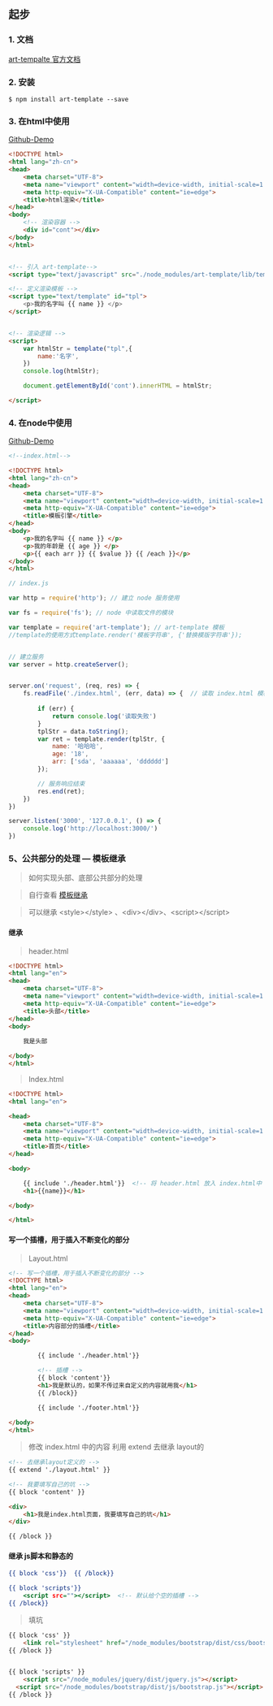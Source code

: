 ## 起步

### 1. 文档

[art-tempalte 官方文档](http://aui.github.io/art-template/zh-cn/docs/)

### 2. 安装

```shell
$ npm install art-template --save
```

### 3. 在html中使用

[Github-Demo](https://github.com/huang4683337/nodeJs/tree/master/ejs/template_html)

```html
<!DOCTYPE html>
<html lang="zh-cn">
<head>
    <meta charset="UTF-8">
    <meta name="viewport" content="width=device-width, initial-scale=1.0">
    <meta http-equiv="X-UA-Compatible" content="ie=edge">
    <title>html渲染</title>
</head>
<body>
  	<!-- 渲染容器 -->
    <div id="cont"></div>
</body>
</html>


<!-- 引入 art-template-->
<script type="text/javascript" src="./node_modules/art-template/lib/template-web.js"></script>

<!-- 定义渲染模板 -->
<script type="text/template" id="tpl">
    <p>我的名字叫 {{ name }} </p>
</script>


<!-- 渲染逻辑 -->
<script>
    var htmlStr = template("tpl",{
        name:'名字',
    })
    console.log(htmlStr);

    document.getElementById('cont').innerHTML = htmlStr;

</script>
```



### 4. 在node中使用

[Github-Demo](https://github.com/huang4683337/nodeJs/tree/master/ejs/template_node)

```html
<!--index.html-->

<!DOCTYPE html>
<html lang="zh-cn">
<head>
    <meta charset="UTF-8">
    <meta name="viewport" content="width=device-width, initial-scale=1.0">
    <meta http-equiv="X-UA-Compatible" content="ie=edge">
    <title>模板引擎</title>
</head>
<body>
    <p>我的名字叫 {{ name }} </p>
    <p>我的年龄是 {{ age }} </p>
    <p>{{ each arr }} {{ $value }} {{ /each }}</p>
</body>
</html>
```

```javascript
// index.js

var http = require('http'); // 建立 node 服务使用

var fs = require('fs'); // node 中读取文件的模块

var template = require('art-template'); // art-template 模板
//template的使用方式template.render('模板字符串', {'替换模版字符串'});


// 建立服务
var server = http.createServer();


server.on('request', (req, res) => {
    fs.readFile('./index.html', (err, data) => {  // 读取 index.html 模板 将数据渲染
        
        if (err) {
            return console.log('读取失败')
        }
        tplStr = data.toString();
        var ret = template.render(tplStr, {
            name: '哈哈哈',
            age: '18',
            arr: ['sda', 'aaaaaa', 'dddddd']
        });

        // 服务响应结束
        res.end(ret);
    })
})

server.listen('3000', '127.0.0.1', () => {
    console.log('http://localhost:3000/')
})

```



### 5、公共部分的处理 — 模板继承

> 如何实现头部、底部公共部分的处理

> 自行查看 [模板继承](https://aui.github.io/art-template/zh-cn/docs/syntax.html#%E6%A8%A1%E6%9D%BF%E7%BB%A7%E6%89%BF)

> 可以继承 \<style>\</style> 、\<div>\</div>、\<script>\</script>



#### 继承

> header.html

```html
<!DOCTYPE html>
<html lang="en">
<head>
    <meta charset="UTF-8">
    <meta name="viewport" content="width=device-width, initial-scale=1.0">
    <meta http-equiv="X-UA-Compatible" content="ie=edge">
    <title>头部</title>
</head>
<body>
    
    我是头部

</body>
</html>
```



> Index.html

```html
<!DOCTYPE html>
<html lang="en">

<head>
    <meta charset="UTF-8">
    <meta name="viewport" content="width=device-width, initial-scale=1.0">
    <meta http-equiv="X-UA-Compatible" content="ie=edge">
    <title>首页</title>
</head>

<body>

    {{ include './header.html'}}  <!-- 将 header.html 放入 index.html中 -->
    <h1>{{name}}</h1>

</body>

</html>
```



#### 写一个插槽，用于插入不断变化的部分

> Layout.html

```html
<!-- 写一个插槽，用于插入不断变化的部分 -->
<!DOCTYPE html>
<html lang="en">
<head>
    <meta charset="UTF-8">
    <meta name="viewport" content="width=device-width, initial-scale=1.0">
    <meta http-equiv="X-UA-Compatible" content="ie=edge">
    <title>内容部分的插槽</title>
</head>
<body>

        {{ include './header.html'}}

        <!-- 插槽 -->
        {{ block 'content'}}
        <h1>我是默认的，如果不传过来自定义的内容就用我</h1>
        {{ /block}}

        {{ include './footer.html'}}
    
</body>
</html>
```



> 修改 index.html 中的内容 利用 extend 去继承 layout的

```html
<!-- 去继承layout定义的 -->
{{ extend './layout.html' }}

<!-- 我要填写自己的坑 -->
{{ block 'content' }}

<div>
    <h1>我是index.html页面，我要填写自己的坑</h1>
</div>

{{ /block }}
```



#### 继承 js脚本和静态的

```htm
{{ block 'css'}}  {{ /block}}

{{ block 'scripts'}}
	<script src=""></script>  <!-- 默认给个空的插槽 -->
{{ /block}}
```

> 填坑

```html
{{ block 'css' }}
	<link rel="stylesheet" href="/node_modules/bootstrap/dist/css/bootstrap.css">
{{ /block }}


{{ block 'scripts' }}
	<script src="/node_modules/jquery/dist/jquery.js"></script>
  <script src="/node_modules/bootstrap/dist/js/bootstrap.js"></script>
{{ /block }}
```

